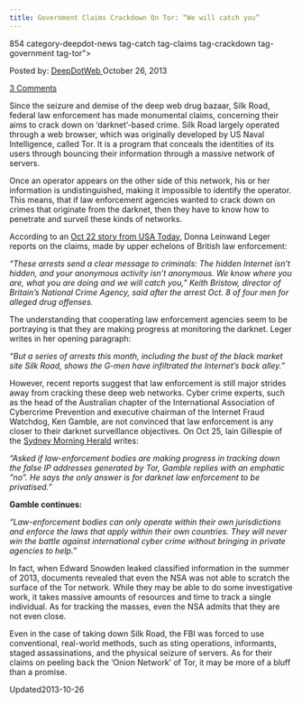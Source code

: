 ```yaml
---
title: Government Claims Crackdown On Tor: “We will catch you”
---
```

854 category-deepdot-news tag-catch tag-claims tag-crackdown tag-government tag-tor">

<p class="post-meta">
<span>Posted by: <a href="https://www.deepdotweb.com/author/admin/" title="">DeepDotWeb </a></span>
<span>October 26, 2013</span>

<span><a href="https://www.deepdotweb.com/2013/10/26/government-claims-crackdown-on-tor-we-will-catch-you/#comments">3 Comments</a></span>
</p>
<div class="clear"></div>
<div class="entry">
<p>Since the seizure and demise of the deep web drug bazaar, Silk Road, federal law enforcement has made monumental claims, concerning their aims to crack down on ‘darknet’-based crime. Silk Road largely operated through a web browser, which was originally developed by US Naval Intelligence, called Tor. It is a program that conceals the identities of its users through bouncing their information through a massive network of servers.</p>
<p>Once an operator appears on the other side of this network, his or her information is undistinguished, making it impossible to identify the operator. This means, that if law enforcement agencies wanted to crack down on crimes that originate from the darknet, then they have to know how to penetrate and surveil these kinds of networks.</p>
<p>According to an <a href="http://www.usatoday.com/story/news/nation/2013/10/21/fbi-cracks-silk-road/2984921/">Oct 22 story from USA Today</a>, Donna Leinwand Leger reports on the claims, made by upper echelons of British law enforcement:</p>
<p><em>&#8220;These arrests send a clear message to criminals: The hidden Internet isn&#8217;t hidden, and your anonymous activity isn&#8217;t anonymous. We know where you are, what you are doing and we will catch you,&#8221; Keith Bristow, director of Britain&#8217;s National Crime Agency, said after the arrest Oct. 8 of four men for alleged drug offenses.</em></p>
<p>The understanding that cooperating law enforcement agencies seem to be portraying is that they are making progress at monitoring the darknet. Leger writes in her opening paragraph:</p>
<p><em>“But a series of arrests this month, including the bust of the black market site Silk Road, shows the G-men have infiltrated the Internet&#8217;s back alley.”</em></p>
<p>However, recent reports suggest that law enforcement is still major strides away from cracking these deep web networks. Cyber crime experts, such as the head of the Australian chapter of the International Association of Cybercrime Prevention and executive chairman of the Internet Fraud Watchdog, Ken Gamble, are not convinced that law enforcement is any closer to their darknet surveillance objectives. On Oct 25, Iain Gillespie of the <a href="http://www.smh.com.au/digital-life/digital-life-news/cyber-cops-probe-the-deep-web-20131023-2vzqp.html">Sydney Morning Herald</a> writes:</p>
<p><em>“Asked if law-enforcement bodies are making progress in tracking down the false IP addresses generated by Tor, Gamble replies with an emphatic &#8221;no&#8221;. He says the only answer is for darknet law enforcement to be privatised.”</em></p>
<p><strong>Gamble continues:</strong></p>
<p><em>“Law-enforcement bodies can only operate within their own jurisdictions and enforce the laws that apply within their own countries. They will never win the battle against international cyber crime without bringing in private agencies to help.&#8221;</em></p>
<p>In fact, when Edward Snowden leaked classified information in the summer of 2013, documents revealed that even the NSA was not able to scratch the surface of the Tor network. While they may be able to do some investigative work, it takes massive amounts of resources and time to track a single individual. As for tracking the masses, even the NSA admits that they are not even close.</p>
<p>Even in the case of taking down Silk Road, the FBI was forced to use conventional, real-world methods, such as sting operations, informants, staged assassinations, and the physical seizure of servers. As for their claims on peeling back the ‘Onion Network’ of Tor, it may be more of a bluff than a promise.</p>
</div>
<span style="display:none"><a href="https://www.deepdotweb.com/tag/catch/" rel="tag">catch</a> <a href="https://www.deepdotweb.com/tag/claims/" rel="tag">claims</a> <a href="https://www.deepdotweb.com/tag/crackdown/" rel="tag">crackdown</a> <a href="https://www.deepdotweb.com/tag/government/" rel="tag">government</a> <a href="https://www.deepdotweb.com/tag/tor/" rel="tag">tor</a></span> 
Updated2013-10-26